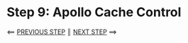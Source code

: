 # Step 9: Apollo Cache Control


[{]: <helper> (navStep)

⟸ <a href="step8.md">PREVIOUS STEP</a> <b>║</b> <a href="step10.md">NEXT STEP</a> ⟹

[}]: #
